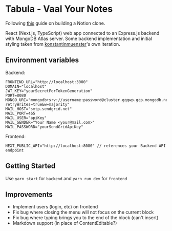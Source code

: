 # Tabula - Vaal Your Notes

Following [this](https://medium.com/swlh/how-to-build-a-text-editor-like-notion-c510aedfdfcc) guide on building a Notion clone.

React (Next.js, TypeScript) web app connected to an Express.js backend with MongoDB Atlas server. Some backend implementation and initial styling taken from [konstantinmuenster](https://github.com/konstantinmuenster/notion-clone)'s own iteration.

## Environment variables

Backend:

```
FRONTEND_URL="http://localhost:3000"
DOMAIN="localhost"
JWT_KEY="yourSecretForTokenGeneration"
PORT=8080
MONGO_URI="mongodb+srv://username:password@cluster.gqqwp.gcp.mongodb.net/database?retryWrites=true&w=majority"
MAIL_HOST="smtp.sendgrid.net"
MAIL_PORT=465
MAIL_USER="apiKey"
MAIL_SENDER="Your Name <your@mail.com>"
MAIL_PASSWORD="yourSendGridApiKey"
```

Frontend:

```
NEXT_PUBLIC_API="http://localhost:8080" // references your Backend API endpoint
```

## Getting Started

Use `yarn start` for `backend` and `yarn run dev` for `frontend`

## Improvements

- Implement users (login, etc) on frontend
- Fix bug where closing the menu will not focus on the current block
- Fix bug where typing brings you to the end of the block (can't insert)
- Markdown support (in place of ContentEditable?)
